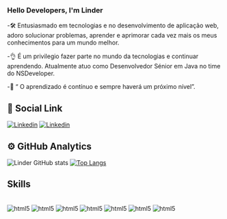 ### Hello Developers, I'm Linder

-🛠 Entusiasmado em tecnologias e no desenvolvimento de aplicação web, adoro solucionar problemas, aprender e aprimorar cada vez mais os meus conhecimentos para um mundo melhor. 

-👌 É um privilegio fazer parte no mundo da tecnologias e continuar aprendendo. Atualmente atuo como Desenvolvedor Sénior em Java no time do NSDeveloper.

-🚀 “ O aprendizado é contínuo e sempre haverá um próximo nível”.

## 📱 Social Link
<div style="https://github.com/linderjunior" >

[![Linkedin ]( https://img.shields.io/badge/LinkedIn-0077B5?style=for-the-badge&logo=linkedin&logoColor=white)](https://www.linkedin.com/in/linder-junior-98b596149/) 
[![Linkedin ]( https://img.shields.io/badge/Gmail-D14836?style=for-the-badge&logo=linkedin&logoColor=white)](https://www.linkedin.com/in/linderju01@gmail.com) 

 </div>
  
## ⚙ GitHub Analytics

![Linder GitHub stats](https://github-readme-stats.vercel.app/api?username=linderjunior&show_icons=true&theme=radical)
[![Top Langs](https://github-readme-stats.vercel.app/api/top-langs/?username=anuraghazra&layout=compact&theme=radical)](https://github.com/anuraghazra/github-readme-stats)

## Skills

<div style="display: inline_block"> <br/>
  <img align="center" alt="html5" src="https://img.shields.io/badge/HTML5-E34F26?style=for-the-badge&logo=html5&logoColor=white" />
  <img align="center" alt="html5" src="https://img.shields.io/badge/Java-ED8B00?style=for-the-badge&logo=java&logoColor=black" />
  <img align="center" alt="html5" src="https://img.shields.io/badge/CSS3-1572B6?style=for-the-badge&logo=css3&logoColor=white" />
  <img align="center" alt="html5" src="https://img.shields.io/badge/JavaScript-F7DF1E?style=for-the-badge&logo=javascript&logoColor=black" />
  <img align="center" alt="html5" src="https://img.shields.io/badge/React_Native-20232A?style=for-the-badge&logo=react&logoColor=61DAFB" />
  <img align="center" alt="html5" src="https://img.shields.io/badge/Bootstrap-563D7C?style=for-the-badge&logo=bootstrap&logoColor=white" />
 <img align="center" alt="html5" src="https://img.shields.io/badge/MySQL-00000F?style=for-the-badge&logo=mysql&logoColor=white" /> 
</div>





